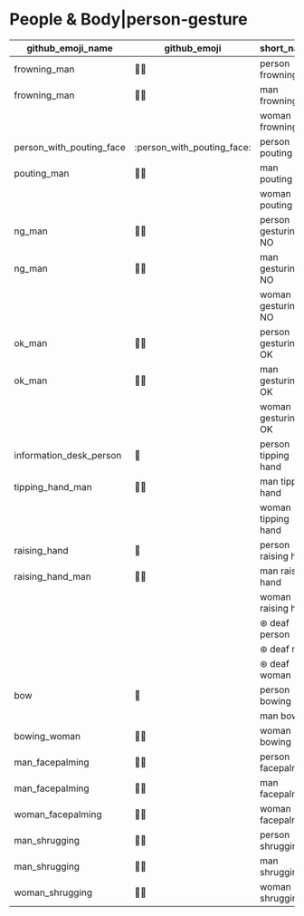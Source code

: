 # People & Body|person-gesture

|github_emoji_name|github_emoji|short_name|unicode_index|
|---|---|---|---|
|frowning_man|:frowning_man:|person frowning|220|
|frowning_man|:frowning_man:|man frowning|221|
|||woman frowning|222|
|person_with_pouting_face|:person_with_pouting_face:|person pouting|223|
|pouting_man|:pouting_man:|man pouting|224|
|||woman pouting|225|
|ng_man|:ng_man:|person gesturing NO|226|
|ng_man|:ng_man:|man gesturing NO|227|
|||woman gesturing NO|228|
|ok_man|:ok_man:|person gesturing OK|229|
|ok_man|:ok_man:|man gesturing OK|230|
|||woman gesturing OK|231|
|information_desk_person|:information_desk_person:|person tipping hand|232|
|tipping_hand_man|:tipping_hand_man:|man tipping hand|233|
|||woman tipping hand|234|
|raising_hand|:raising_hand:|person raising hand|235|
|raising_hand_man|:raising_hand_man:|man raising hand|236|
|||woman raising hand|237|
|||⊛ deaf person|238|
|||⊛ deaf man|239|
|||⊛ deaf woman|240|
|bow|:bow:|person bowing|241|
|||man bowing|242|
|bowing_woman|:bowing_woman:|woman bowing|243|
|man_facepalming|:man_facepalming:|person facepalming|244|
|man_facepalming|:man_facepalming:|man facepalming|245|
|woman_facepalming|:woman_facepalming:|woman facepalming|246|
|man_shrugging|:man_shrugging:|person shrugging|247|
|man_shrugging|:man_shrugging:|man shrugging|248|
|woman_shrugging|:woman_shrugging:|woman shrugging|249|
